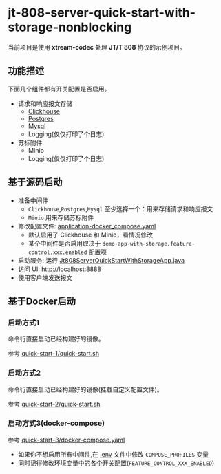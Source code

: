 # jt-808-server-quick-start-with-storage-nonblocking

当前项目是使用 **xtream-codec** 处理 **JT/T 808** 协议的示例项目。

## 功能描述

下面几个组件都有开关配置是否启用。

- 请求和响应报文存储
    - [Clickhouse](docker/quick-start-3/init.d/clickhouse/init-clickhouse.sql)
    - [Postgres](docker/quick-start-3/init.d/postgres/init-postgres.sql)
    - [Mysql](docker/quick-start-3/init.d/mysql/init-mysql.sql)
    - Logging(仅仅打印了个日志)
- 苏标附件
    - Minio
    - Logging(仅仅打印了个日志)

## 基于源码启动

- 准备中间件
    - `Clickhouse`,`Postgres`,`Mysql` 至少选择一个：用来存储请求和响应报文
    - `Minio` 用来存储苏标附件
- 修改配置文件: [application-docker_compose.yaml](src/main/resources/application-docker_compose.yaml)
    - 默认启用了 Clickhouse 和 Minio，看情况修改
    - 某个中间件是否启用取决于 `demo-app-with-storage.feature-control.xxx.enabled` 配置项
- 启动服务: 运行 [Jt808ServerQuickStartWithStorageApp.java](src/main/java/io/github/hylexus/xtream/quickstart/ext/jt808/withstorage/Jt808ServerQuickStartWithStorageApp.java)
- 访问 UI: http://localhost:8888
- 使用客户端发送报文

## 基于Docker启动

### 启动方式1

命令行直接启动已经构建好的镜像。

参考 [quick-start-1/quick-start.sh](docker/quick-start-1/quick-start.sh)

### 启动方式2

命令行直接启动已经构建好的镜像(挂载自定义配置文件)。

参考 [quick-start-2/quick-start.sh](docker/quick-start-2/quick-start.sh)

### 启动方式3(docker-compose)

参考 [quick-start-3/docker-compose.yaml](docker/quick-start-3/docker-compose.yaml)

- 如果你不想启用所有中间件,在 [.env](docker/quick-start-3/.env) 文件中修改 `COMPOSE_PROFILES` 变量
- 同时记得修改环境变量中的各个开关配置(`FEATURE_CONTROL_XXX_ENABLED`)
